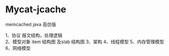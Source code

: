 # Mycat-jcache
memcached java 高仿版

1、协议 报文结构，处理逻辑 <br>
2、模型对象 item 结构图 及slab 结构图
3、架构
4、线程模型
5、内存管理模型
6、网络模型
